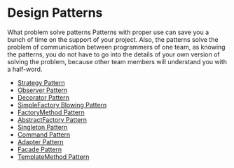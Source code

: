 #  Design Patterns

What problem solve patterns
Patterns with proper use can save you a bunch of time on the support of your project.
Also, the patterns solve the problem of communication between programmers of one team, as knowing the patterns, you do not have to go into the details of your own version of solving the problem, because other team members will understand you with a half-word.

- [Strategy Pattern](https://github.com/dmitrysokoltsov/Patterns/tree/master/Strategy.playground "Strategy")
- [Observer Pattern](https://github.com/dmitrysokoltsov/Patterns/tree/master/Observer.playground "Observer")
- [Decorator Pattern](https://github.com/dmitrysokoltsov/Patterns/tree/master/Decorator.playground "Decorator")
- [SimpleFactory Blowing Pattern](https://github.com/dmitrysokoltsov/Patterns/tree/master/SimpleFactory.playground "SimpleFactory")
- [FactoryMethod Pattern](https://github.com/dmitrysokoltsov/Patterns/tree/master/SimpleFactory.playground "FactoryMethod")
- [AbstractFactory Pattern](https://github.com/dmitrysokoltsov/Patterns/tree/master/SimpleFactory.playground "AbstractFactory")
- [Singleton Pattern](https://github.com/dmitrysokoltsov/Patterns/tree/master/Singleton "Singleton")
- [Command Pattern](https://github.com/dmitrysokoltsov/Patterns/tree/master/Command.playground "Command")
- [Adapter Pattern](https://github.com/dmitrysokoltsov/Patterns/tree/master/Adapter.playground "Adapter")
- [Facade Pattern](https://github.com/dmitrysokoltsov/Patterns/tree/master/Facade.playground "Facade")
- [TemplateMethod Pattern](https://github.com/dmitrysokoltsov/Patterns/tree/master/TemplateMethod.playground "TemplateMethod")


